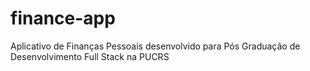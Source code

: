 # finance-app
Aplicativo de Finanças Pessoais desenvolvido para Pós Graduação de Desenvolvimento Full Stack na PUCRS
